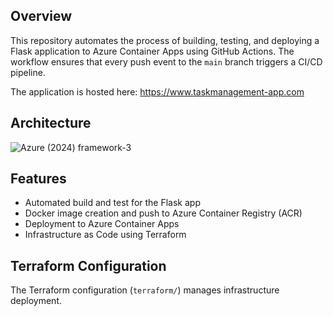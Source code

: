 ## Overview

This repository automates the process of building, testing, and deploying a Flask application to Azure Container Apps using GitHub Actions. The workflow ensures that every push event to the `main` branch triggers a CI/CD pipeline.


The application is hosted here: https://www.taskmanagement-app.com
## Architecture
![Azure (2024) framework-3](https://github.com/user-attachments/assets/c7afdb6c-0cfa-4b3d-adde-57c596b8ee63)




## Features

- Automated build and test for the Flask app
- Docker image creation and push to Azure Container Registry (ACR)
- Deployment to Azure Container Apps
- Infrastructure as Code using Terraform


## Terraform Configuration

The Terraform configuration (`terraform/`) manages infrastructure deployment.
